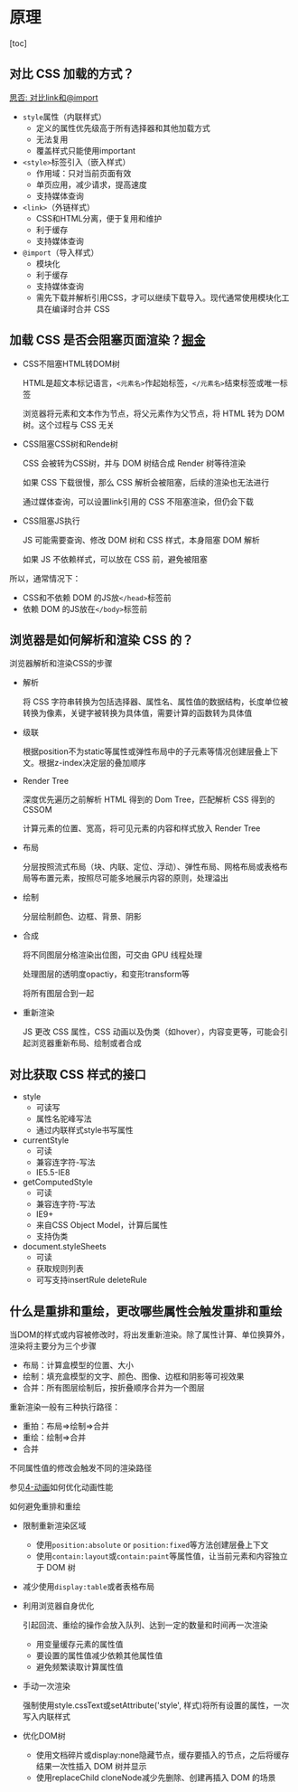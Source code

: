# 原理

[toc]

## 对比 CSS 加载的方式？

[思否: 对比link和@import](https://segmentfault.com/a/1190000015950516)

- `style`属性（内联样式）
  - 定义的属性优先级高于所有选择器和其他加载方式
  - 无法复用
  - 覆盖样式只能使用important
- `<style>`标签引入（嵌入样式）
  - 作用域：只对当前页面有效
  - 单页应用，减少请求，提高速度
  - 支持媒体查询
- `<link>`（外链样式）
  - CSS和HTML分离，便于复用和维护
  - 利于缓存
  - 支持媒体查询
- `@import`（导入样式）
  - 模块化
  - 利于缓存
  - 支持媒体查询
  - 需先下载并解析引用CSS，才可以继续下载导入。现代通常使用模块化工具在编译时合并 CSS

## 加载 CSS 是否会阻塞页面渲染？[掘金](https://juejin.cn/post/6844903667733118983)

- CSS不阻塞HTML转DOM树
  
  HTML是超文本标记语言，`<元素名>`作起始标签，`</元素名>`结束标签或唯一标签

  浏览器将元素和文本作为节点，将父元素作为父节点，将 HTML 转为 DOM 树。这个过程与 CSS 无关

- CSS阻塞CSS树和Rende树

  CSS 会被转为CSS树，并与 DOM 树结合成 Render 树等待渲染

  如果 CSS 下载很慢，那么 CSS 解析会被阻塞，后续的渲染也无法进行

  通过媒体查询，可以设置link引用的 CSS 不阻塞渲染，但仍会下载

- CSS阻塞JS执行

  JS 可能需要查询、修改 DOM 树和 CSS 样式，本身阻塞 DOM 解析
  
  如果 JS 不依赖样式，可以放在 CSS 前，避免被阻塞

所以，通常情况下：

- CSS和不依赖 DOM 的JS放`</head>`标签前
- 依赖 DOM 的JS放在`</body>`标签前

## 浏览器是如何解析和渲染 CSS 的？

浏览器解析和渲染CSS的步骤

- 解析
  
  将 CSS 字符串转换为包括选择器、属性名、属性值的数据结构，长度单位被转换为像素，关键字被转换为具体值，需要计算的函数转为具体值

- 级联

  根据position不为static等属性或弹性布局中的子元素等情况创建层叠上下文。根据z-index决定层的叠加顺序

- Render Tree

  深度优先遍历之前解析 HTML 得到的 Dom Tree，匹配解析 CSS 得到的 CSSOM

  计算元素的位置、宽高，将可见元素的内容和样式放入 Render Tree

- 布局

  分层按照流式布局（块、内联、定位、浮动）、弹性布局、网格布局或表格布局等布置元素，按照尽可能多地展示内容的原则，处理溢出

- 绘制

  分层绘制颜色、边框、背景、阴影

- 合成

  将不同图层分格渲染出位图，可交由 GPU 线程处理

  处理图层的透明度opactiy，和变形transform等

  将所有图层合到一起

- 重新渲染

  JS 更改 CSS 属性，CSS 动画以及伪类（如hover），内容变更等，可能会引起浏览器重新布局、绘制或者合成

## 对比获取 CSS 样式的接口

- style
  - 可读写
  - 属性名驼峰写法
  - 通过内联样式style书写属性
- currentStyle
  - 可读
  - 兼容连字符-写法
  - IE5.5-IE8
- getComputedStyle
  - 可读
  - 兼容连字符-写法
  - IE9+
  - 来自CSS Object Model，计算后属性
  - 支持伪类
- document.styleSheets
  - 可读
  - 获取规则列表
  - 可写支持insertRule deleteRule

## 什么是重排和重绘，更改哪些属性会触发重排和重绘

当DOM的样式或内容被修改时，将出发重新渲染。除了属性计算、单位换算外，渲染将主要分为三个步骤

- 布局：计算盒模型的位置、大小
- 绘制：填充盒模型的文字、颜色、图像、边框和阴影等可视效果
- 合并：所有图层绘制后，按折叠顺序合并为一个图层

重新渲染一般有三种执行路径：

- 重拍：布局=>绘制=>合并
- 重绘：绘制=>合并
- 合并

不同属性值的修改会触发不同的渲染路径

参见[4-动画](4-动画.md)如何优化动画性能

如何避免重排和重绘

- 限制重新渲染区域
  - 使用`position:absolute` or `position:fixed`等方法创建层叠上下文
  - 使用`contain:layout`或`contain:paint`等属性值，让当前元素和内容独立于 DOM 树
- 减少使用`display:table`或者表格布局
- 利用浏览器自身优化

  引起回流、重绘的操作会放入队列、达到一定的数量和时间再一次渲染

  - 用变量缓存元素的属性值
  - 要设置的属性值减少依赖其他属性值
  - 避免频繁读取计算属性值

- 手动一次渲染

  强制使用style.cssText或setAttribute('style', 样式)将所有设置的属性，一次写入内联样式

- 优化DOM树
  - 使用文档碎片或display:none隐藏节点，缓存要插入的节点，之后将缓存结果一次性插入 DOM 树并显示
  - 使用replaceChild cloneNode减少先删除、创建再插入 DOM 的场景
